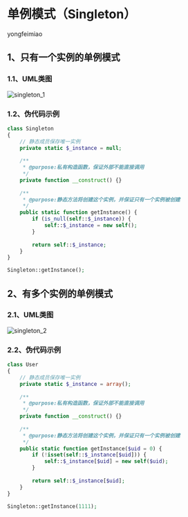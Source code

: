 # 单例模式（Singleton）

yongfeimiao

## 1、只有一个实例的单例模式

### 1.1、UML类图

![singleton_1](http://bizfe.meilishuo.com/md-imgs/cf9babaa860524bc8f27c9485964b62b.png)

### 1.2、伪代码示例

```php
class Singleton
{
    // 静态成员保存唯一实例
    private static $_instance = null;
    
    /**
     * @purpose:私有构造函数，保证外部不能直接调用
     */
    private function __construct() {}
    
    /**
     * @purpose:静态方法将创建这个实例，并保证只有一个实例被创建
     */
    public static function getInstance() {
        if (is_null(self::$_instance)) {
            self::$_instance = new self();
        }
        
        return self::$_instance;
    }
}

Singleton::getInstance();
```

## 2、有多个实例的单例模式

### 2.1、UML类图

![singleton_2](http://bizfe.meilishuo.com/md-imgs/9f3fa55d3fa3cf262436d8e311b500cb.png)

### 2.2、伪代码示例

```php
class User
{
    // 静态成员保存唯一实例
    private static $_instance = array();
    
    /**
     * @purpose:私有构造函数，保证外部不能直接调用
     */
    private function __construct() {}
    
    /**
     * @purpose:静态方法将创建这个实例，并保证只有一个实例被创建
     */
    public static function getInstance($uid = 0) {
        if (!isset(self::$_instance[$uid])) {
            self::$_instance[$uid] = new self($uid);
        }
        
        return self::$_instance[$uid];
    }
}

Singleton::getInstance(1111);
```
